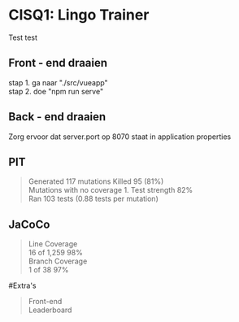 # CISQ1: Lingo Trainer

Test
test

## Front - end draaien
stap 1. ga naar "./src/vueapp" \
stap 2. doe "npm run serve"

## Back - end draaien
Zorg ervoor dat server.port op 8070 staat in application properties

## PIT
> Generated 117 mutations Killed 95 (81%) \
> Mutations with no coverage 1. Test strength 82% \
> Ran 103 tests (0.88 tests per mutation)

## JaCoCo
> Line Coverage  \
>16 of 1,259	98%\
> Branch Coverage  \
>	1 of 38	97% 

#Extra's
> Front-end \
> Leaderboard